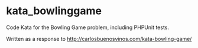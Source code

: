 # kata_bowlinggame
Code Kata for the Bowling Game problem, including PHPUnit tests.

Written as a response to http://carlosbuenosvinos.com/kata-bowling-game/
